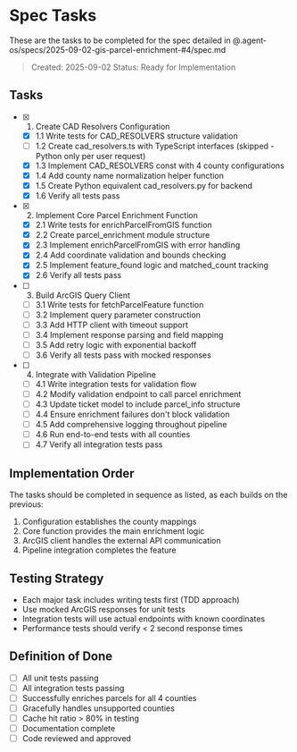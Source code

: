 # Spec Tasks

These are the tasks to be completed for the spec detailed in @.agent-os/specs/2025-09-02-gis-parcel-enrichment-#4/spec.md

> Created: 2025-09-02
> Status: Ready for Implementation

## Tasks

- [x] 1. Create CAD Resolvers Configuration
  - [x] 1.1 Write tests for CAD_RESOLVERS structure validation
  - [ ] 1.2 Create cad_resolvers.ts with TypeScript interfaces (skipped - Python only per user request)
  - [x] 1.3 Implement CAD_RESOLVERS const with 4 county configurations
  - [x] 1.4 Add county name normalization helper function
  - [x] 1.5 Create Python equivalent cad_resolvers.py for backend
  - [x] 1.6 Verify all tests pass

- [x] 2. Implement Core Parcel Enrichment Function
  - [x] 2.1 Write tests for enrichParcelFromGIS function
  - [x] 2.2 Create parcel_enrichment module structure
  - [x] 2.3 Implement enrichParcelFromGIS with error handling
  - [x] 2.4 Add coordinate validation and bounds checking
  - [x] 2.5 Implement feature_found logic and matched_count tracking
  - [x] 2.6 Verify all tests pass

- [ ] 3. Build ArcGIS Query Client
  - [ ] 3.1 Write tests for fetchParcelFeature function
  - [ ] 3.2 Implement query parameter construction
  - [ ] 3.3 Add HTTP client with timeout support
  - [ ] 3.4 Implement response parsing and field mapping
  - [ ] 3.5 Add retry logic with exponential backoff
  - [ ] 3.6 Verify all tests pass with mocked responses

- [ ] 4. Integrate with Validation Pipeline
  - [ ] 4.1 Write integration tests for validation flow
  - [ ] 4.2 Modify validation endpoint to call parcel enrichment
  - [ ] 4.3 Update ticket model to include parcel_info structure
  - [ ] 4.4 Ensure enrichment failures don't block validation
  - [ ] 4.5 Add comprehensive logging throughout pipeline
  - [ ] 4.6 Run end-to-end tests with all counties
  - [ ] 4.7 Verify all integration tests pass

## Implementation Order

The tasks should be completed in sequence as listed, as each builds on the previous:
1. Configuration establishes the county mappings
2. Core function provides the main enrichment logic
3. ArcGIS client handles the external API communication
4. Pipeline integration completes the feature

## Testing Strategy

- Each major task includes writing tests first (TDD approach)
- Use mocked ArcGIS responses for unit tests
- Integration tests will use actual endpoints with known coordinates
- Performance tests should verify < 2 second response times

## Definition of Done

- [ ] All unit tests passing
- [ ] All integration tests passing
- [ ] Successfully enriches parcels for all 4 counties
- [ ] Gracefully handles unsupported counties
- [ ] Cache hit ratio > 80% in testing
- [ ] Documentation complete
- [ ] Code reviewed and approved
